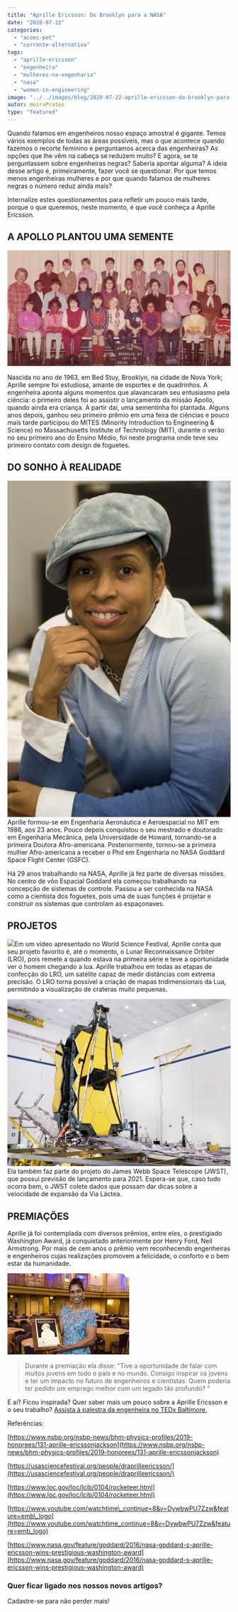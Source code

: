```yaml
---
title: "Aprille Ericsson: Do Brooklyn para a NASA"
date: "2020-07-22"
categories: 
  - "acoes-pet"
  - "corrente-alternativa"
tags: 
  - "aprille-ericsson"
  - "engenheira"
  - "mulheres-na-engenharia"
  - "nasa"
  - "women-in-engineering"
image: "../../images/blog/2020-07-22-aprille-ericsson-do-brooklyn-para-a-nasa.png"
autor: moiraPrates
type: "featured"
---
```


Quando falamos em engenheiros nosso espaço amostral é gigante. Temos vários exemplos de todas as áreas possíveis, mas o que acontece quando fazemos o recorte feminino e perguntamos acerca das engenheiras? As opções que lhe vêm na cabeça se reduzem muito? E agora, se te perguntassem sobre engenheiras negras? Saberia apontar alguma? A ideia desse artigo é, primeiramente, fazer você se questionar. Por que temos menos engenheiras mulheres e por que quando falamos de mulheres negras o número reduz ainda mais?

Internalize estes questionamentos para refletir um pouco mais tarde, porque o que queremos, neste momento, é que você conheça a Aprille Ericsson.

## A APOLLO PLANTOU UMA SEMENTE

![](images/2.png)

Nascida no ano de 1963, em Bed Stuy, Brooklyn, na cidade de Nova York; Aprille sempre foi estudiosa, amante de esportes e de quadrinhos. A engenheira aponta alguns momentos que alavancaram seu entusiasmo pela ciência: o primeiro deles foi ao assistir o lançamento da missão Apollo, quando ainda era criança. A partir daí, uma sementinha foi plantada. Alguns anos depois, ganhou seu primeiro prêmio em uma feira de ciências e pouco mais tarde participou do MITES (Minority Introduction to Engineering & Science) no Massachusetts Institute of Technology (MIT), durante o verão no seu primeiro ano do Ensino Médio, foi neste programa onde teve seu primeiro contato com design de foguetes.

## DO SONHO À REALIDADE

![](images/ericsson-aprille.jpg)Aprille formou-se em Engenharia Aeronáutica e Aeroespacial no MIT em 1986, aos 23 anos. Pouco depois conquistou o seu mestrado e doutorado em Engenharia Mecânica, pela Universidade de Howard, tornando-se a primeira Doutora Afro-americana. Posteriormente, tornou-se a primeira mulher Afro-americana a receber o Phd em Engenharia no NASA Goddard Space Flight Center (GSFC).

Há 29 anos trabalhando na NASA, Aprille já fez parte de diversas missões. No centro de vôo Espacial Goddard ela começou trabalhando na concepção de sistemas de controle. Passou a ser conhecida na NASA como a cientista dos foguetes, pois uma de suas funções é projetar e construir os sistemas que controlam as espaçonaves.

## PROJETOS

![](images/LRO.jpg)Em um vídeo apresentado no World Science Festival, Aprille conta que seu projeto favorito é, até o momento, o Lunar Reconnaissance Orbiter (LRO), pois remete a quando estava na primeira série e teve a oportunidade ver o homem chegando a lua. Aprille trabalhou em todas as etapas de confecção do LRO, um satélite capaz de medir distâncias com extrema precisão. O LRO torna possível a criação de mapas tridimensionais da Lua, permitindo a visualização de crateras muito pequenas.

![](images/JWST.jpg)Ela também faz parte do projeto do James Webb Space Telescope (JWST), que possui previsão de lançamento para 2021. Espera-se que, caso tudo ocorra bem, o JWST colete dados que possam dar dicas sobre a velocidade de expansão da Via Láctea.

## PREMIAÇÕES

Aprille já foi contemplada com diversos prêmios, entre eles, o prestigiado Washington Award, já conquistado anteriormente por Henry Ford, Neil Armstrong. Por mais de cem anos o prêmio vem reconhecendo engenheiras e engenheiros cujas realizações promovem a felicidade, o conforto e o bem estar da humanidade.

![](images/premio.jpg)

> Durante a premiação ela disse: "Tive a oportunidade de falar com muitos jovens em todo o país e no mundo. Consigo inspirar os jovens e ter um impacto no futuro de engenheiros e cientistas. Quem poderia ter pedido um emprego melhor com um legado tão profundo? ”

E aí? Ficou inspirada? Quer saber mais um pouco sobre a Aprille Ericsson e o seu trabalho? [Assista à palestra da engenheira no TEDx Baltimore.](https://www.youtube.com/watch?v=LQ4jlgzOwHs&t=156s)

Referências:

[https://www.nsbp.org/nsbp-news/bhm-physics-profiles/2019-honorees/131-aprille-ericssonjackson](https://www.nsbp.org/nsbp-news/bhm-physics-profiles/2019-honorees/131-aprille-ericssonjackson)

[https://usasciencefestival.org/people/draprilleericsson/](https://usasciencefestival.org/people/draprilleericsson/)

[https://www.loc.gov/loc/lcib/0104/rocketeer.html](https://www.loc.gov/loc/lcib/0104/rocketeer.html)

[https://www.youtube.com/watchtime\_continue=8&v=DywbwPU7Zzw&feature=emb\_logo](https://www.youtube.com/watchtime_continue=8&v=DywbwPU7Zzw&feature=emb_logo)

[https://www.nasa.gov/feature/goddard/2016/nasa-goddard-s-aprille-ericsson-wins-prestigious-washington-award](https://www.nasa.gov/feature/goddard/2016/nasa-goddard-s-aprille-ericsson-wins-prestigious-washington-award)

### Quer ficar ligado nos nossos novos artigos?

Cadastre-se para não perder mais!
